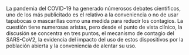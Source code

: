 La pandemia del COVID-19 ha generado númerosos debates científicos, uno de los más publicitado es el relativo a la conveniencia o no de usar tapabocas o mascarillas como una medida para reducir los contagios. La cuestión tiene numerosas aristas, pero desde el punto de vista clínico, la discusión se concentra en tres puntos, el mecanismo de contagio del SARS-CoV2, la evidencia del impacto del uso de estos dispositivos por la población abierta y la conveniencia de alentar su uso.